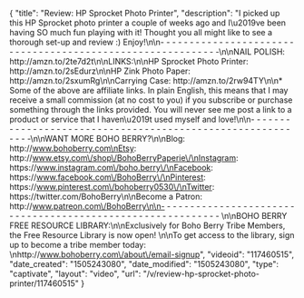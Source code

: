 {
    "title": "Review: HP Sprocket Photo Printer",
    "description": "I picked up this HP Sprocket photo printer a couple of weeks ago and I\u2019ve been having SO much fun playing with it! Thought you all might like to see a thorough set-up and review :) Enjoy!\n\n- - - - - - - - - - - - - - - - - - - - - - - - - - - - - - - - - - - - - - - - - - - - - - - - - - - - - - - - - - -\n\nNAIL POLISH: http:\/\/amzn.to\/2te7d2t\n\nLINKS:\n\nHP Sprocket Photo Printer: http:\/\/amzn.to\/2sEdurz\n\nHP Zink Photo Paper: http:\/\/amzn.to\/2sxumRg\n\nCarrying Case: http:\/\/amzn.to\/2rw94TY\n\n* Some of the above are affiliate links. In plain English, this means that I may receive a small commission (at no cost to you) if you subscribe or purchase something through the links provided. You will never see me post a link to a product or service that I haven\u2019t used myself and love!\n\n- - - - - - - - - - - - - - - - - - - - - - - - - - - - - - - - - - - - - - - - - - - - - - - - - - - - - - - - - - -\n\nWANT MORE BOHO BERRY?\n\nBlog: http:\/\/www.bohoberry.com\nEtsy: http:\/\/www.etsy.com\/shop\/BohoBerryPaperie\/\nInstagram: https:\/\/www.instagram.com\/boho.berry\/\nFacebook: https:\/\/www.facebook.com\/BohoBerry\/\nPinterest: https:\/\/www.pinterest.com\/bohoberry0530\/\nTwitter: https:\/\/twitter.com\/BohoBerry\n\nBecome a Patron: http:\/\/www.patreon.com\/BohoBerry\n\n- - - - - - - - - - - - - - - - - - - - - - - - - - - - - - - - - - - - - - - - - - - - - - - - - - - - - - - - - - - \n\nBOHO BERRY FREE RESOURCE LIBRARY:\n\nExclusively for Boho Berry Tribe Members, the Free Resource Library is now open! \n\nTo get access to the library, sign up to become a tribe member today: \nhttp:\/\/www.bohoberry.com\/about\/email-signup",
    "videoid": "117460515",
    "date_created": "1505243080",
    "date_modified": "1505243080",
    "type": "captivate",
    "layout": "video",
    "url": "\/v\/review-hp-sprocket-photo-printer\/117460515"
}